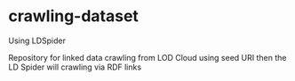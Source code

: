 # crawling-dataset
Using LDSpider

Repository for linked data crawling from LOD Cloud using seed URI then the LD Spider will crawling via RDF links
